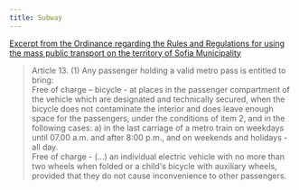 ```yaml
---
title: Subway
---
```


[Excerpt from the Ordinance regarding the Rules and Regulations for using the mass public transport on the territory of Sofia Municipality](https://www.metropolitan.bg/en/information-for-citizens/rules-and-regulations)

> Article 13. (1) Any passenger holding a valid metro pass is entitled to bring: \
> Free of charge – bicycle - at places in the passenger compartment of the vehicle which are designated and technically secured, when the bicycle does not contaminate the interior and does leave enough space for the passengers, under the conditions of item 2, and in the following cases: a) in the last carriage of a metro train on weekdays until 07.00 a.m. and after 8:00 p.m., and on weekends and holidays - all day.\
> Free of charge - (...) an individual electric vehicle with no more than two wheels when folded or a child's bicycle with auxiliary wheels, provided that they do not cause inconvenience to other passengers.
